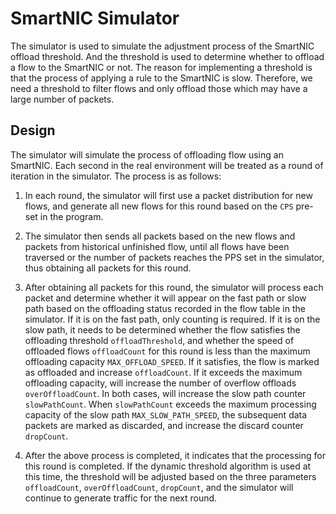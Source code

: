 # SmartNIC Simulator

The simulator is used to simulate the adjustment process of the SmartNIC offload threshold.
And the threshold is used to determine whether to offload a flow to the SmartNIC or not.
The reason for implementing a threshold is that the process of applying a rule to the SmartNIC is slow.
Therefore, we need a threshold to filter flows and only offload those which may have a large number of packets.

## Design

The simulator will simulate the process of offloading flow using an SmartNIC. Each second in the real
environment will be treated as a round of iteration in the simulator. The process is as follows:

1. In each round, the simulator will first use a packet distribution for new
flows, and generate all new flows for this round based on the `CPS` pre-set in the program.

2. The simulator then sends all packets based on the new flows and packets from historical unfinished flow,
until all flows have been traversed or the number of packets reaches the PPS set in the simulator, thus obtaining
all packets for this round.

3. After obtaining all packets for this round, the simulator will process each packet and determine whether it will
appear on the fast path or slow path based on the offloading status recorded in the flow table in the simulator. If it is
on the fast path, only counting is required. If it is on the slow path, it needs to be determined whether the flow
satisfies the offloading threshold `offloadThreshold`, and whether the speed of offloaded flows `offloadCount` for this
round is less than the maximum offloading capacity `MAX_OFFLOAD_SPEED`. If it satisfies, the flow is marked as offloaded
and increase `offloadCount`. If it exceeds the maximum offloading capacity, will increase the number of overflow offloads
`overOffloadCount`. In both cases, will increase the slow path counter `slowPathCount`. When
`slowPathCount` exceeds the maximum processing capacity of the slow path `MAX_SLOW_PATH_SPEED`, the subsequent data packets
are marked as discarded, and increase the discard counter `dropCount`.

4. After the above process is completed, it indicates that the processing for this round is completed. If the dynamic
threshold algorithm is used at this time, the threshold will be adjusted based on the three parameters `offloadCount`,
`overOffloadCount`, `dropCount`, and the simulator will continue to generate traffic for the next round.


